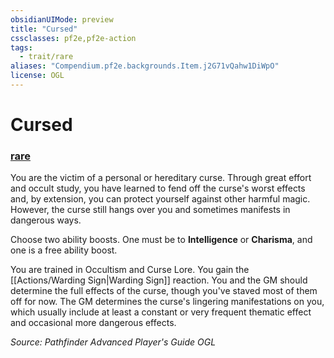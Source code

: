 ```yaml
---
obsidianUIMode: preview
title: "Cursed"
cssclasses: pf2e,pf2e-action
tags:
  - trait/rare
aliases: "Compendium.pf2e.backgrounds.Item.j2G71vQahw1DiWpO"
license: OGL
---
```

# Cursed

### [rare](rare "Rare Rarity Trait")






You are the victim of a personal or hereditary curse. Through great effort and occult study, you have learned to fend off the curse's worst effects and, by extension, you can protect yourself against other harmful magic. However, the curse still hangs over you and sometimes manifests in dangerous ways.

Choose two ability boosts. One must be to **Intelligence** or **Charisma**, and one is a free ability boost.

You are trained in Occultism and Curse Lore. You gain the [[Actions/Warding Sign|Warding Sign]] reaction. You and the GM should determine the full effects of the curse, though you've staved most of them off for now. The GM determines the curse's lingering manifestations on you, which usually include at least a constant or very frequent thematic effect and occasional more dangerous effects.

*Source: Pathfinder Advanced Player's Guide*
*OGL*